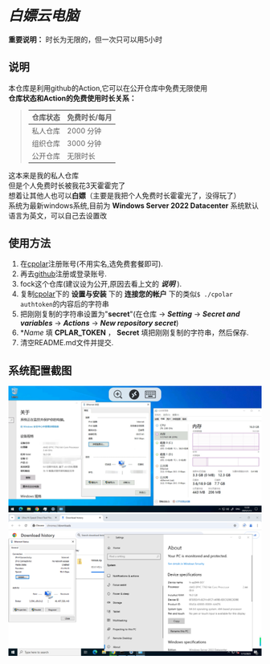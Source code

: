 ﻿# *白嫖云电脑*
**重要说明：** 时长为无限的，但一次只可以用5小时
## 说明
本仓库是利用github的Action,它可以在公开仓库中免费无限使用   
**仓库状态和Action的免费使用时长关系：**
> | 仓库状态 | 免费时长/每月 |
> | -------  | ------------- |
> | 私人仓库  |    2000 分钟  |
> | 组织仓库  |   3000 分钟   |
> | 公开仓库  |    无限时长   |  

这本来是我的私人仓库  
但是个人免费时长被我花3天霍霍完了  
想着让其他人也可以**白嫖**（主要是我把个人免费时长霍霍光了，没得玩了）  
系统为最新windows系统,目前为 **Windows Server 2022 Datacenter** 系统默认语言为英文，可以自己去设置改
## 使用方法
1. 在[cpolar](https://dashboard.cpolar.com/)注册账号(不用实名,选免费套餐即可).
2. 再去[github](https://github.com/)注册或登录账号.
3. fock这个仓库(建议设为公开,原因去看上文的 ***说明*** ).
4. 复制[cpolar](https://dashboard.cpolar.com/get-started)下的 **设置与安装** 下的 **连接您的帐户** 下的类似``` $ ./cpolar authtoken ```的内容后的字符串
5. 把刚刚复制的字符串设置为"**secret**"(在仓库 -> ***Setting*** -> ***Secret and variables*** -> ***Actions*** -> ***New repository secret***)
6. **Name* 填 **CPLAR_TOKEN** ， **Secret** 填把刚刚复制的字符串，然后保存.
7. 清空README.md文件并提交.


## 系统配置截图

![效果图1](/images/1.jpg)
![效果图2](/images/2.png)
